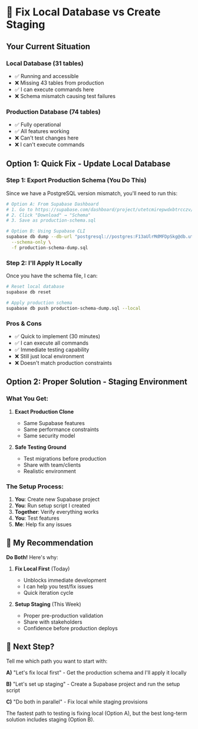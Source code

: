# 🔧 Fix Local Database vs Create Staging

## Your Current Situation

### Local Database (31 tables)
- ✅ Running and accessible
- ❌ Missing 43 tables from production
- ✅ I can execute commands here
- ❌ Schema mismatch causing test failures

### Production Database (74 tables)
- ✅ Fully operational
- ✅ All features working
- ❌ Can't test changes here
- ❌ I can't execute commands

## Option 1: Quick Fix - Update Local Database

### Step 1: Export Production Schema (You Do This)
Since we have a PostgreSQL version mismatch, you'll need to run this:

```bash
# Option A: From Supabase Dashboard
# 1. Go to https://supabase.com/dashboard/project/utetcmirepwdxbtrcczv/settings/database
# 2. Click "Download" → "Schema"
# 3. Save as production-schema.sql

# Option B: Using Supabase CLI
supabase db dump --db-url "postgresql://postgres:F13aUlrMdMFDpSkg@db.utetcmirepwdxbtrcczv.supabase.co:5432/postgres" \
  --schema-only \
  -f production-schema-dump.sql
```

### Step 2: I'll Apply It Locally
Once you have the schema file, I can:
```bash
# Reset local database
supabase db reset

# Apply production schema
supabase db push production-schema-dump.sql --local
```

### Pros & Cons
- ✅ Quick to implement (30 minutes)
- ✅ I can execute all commands
- ✅ Immediate testing capability
- ❌ Still just local environment
- ❌ Doesn't match production constraints

## Option 2: Proper Solution - Staging Environment

### What You Get:
1. **Exact Production Clone**
   - Same Supabase features
   - Same performance constraints
   - Same security model

2. **Safe Testing Ground**
   - Test migrations before production
   - Share with team/clients
   - Realistic environment

### The Setup Process:
1. **You**: Create new Supabase project
2. **You**: Run setup script I created
3. **Together**: Verify everything works
4. **You**: Test features
5. **Me**: Help fix any issues

## 🎯 My Recommendation

**Do Both!** Here's why:

1. **Fix Local First** (Today)
   - Unblocks immediate development
   - I can help you test/fix issues
   - Quick iteration cycle

2. **Setup Staging** (This Week)
   - Proper pre-production validation
   - Share with stakeholders
   - Confidence before production deploys

## 🚀 Next Step?

Tell me which path you want to start with:

**A)** "Let's fix local first" - Get the production schema and I'll apply it locally

**B)** "Let's set up staging" - Create a Supabase project and run the setup script

**C)** "Do both in parallel" - Fix local while staging provisions

The fastest path to testing is fixing local (Option A), but the best long-term solution includes staging (Option B).
